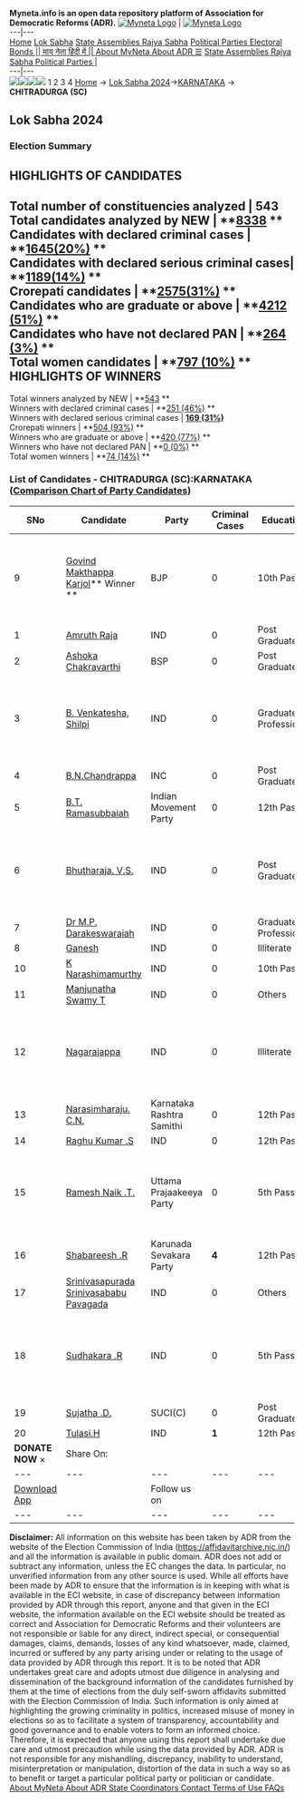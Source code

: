 **Myneta.info is an open data repository platform of Association for Democratic Reforms (ADR).**
[![Myneta Logo](https://www.myneta.info/lib/img/myneta-logo.png)](https://www.myneta.info/) | [![Myneta Logo](https://www.myneta.info/lib/img/adr-logo.png)](https://adrindia.org)  
---|---  
[Home](https://www.myneta.info/) [Lok Sabha](https://www.myneta.info/#ls "Lok Sabha") [ State Assemblies ](https://www.myneta.info/#sa "State Assemblies") [Rajya Sabha](https://www.myneta.info/#rs "Rajya Sabha") [Political Parties ](https://www.myneta.info/party "Political Parties") [ Electoral Bonds ](https://www.myneta.info/electoral_bonds "Electoral Bonds") [ || माय नेता हिंदी में || ](https://translate.google.co.in/translate?prev=hp&hl=en&js=y&u=www.myneta.info&sl=en&tl=hi&history_state0=) [ About MyNeta ](https://adrindia.org/content/about-myneta) [ About ADR ](https://adrindia.org/about-adr/who-we-are) [☰](javascript:void\(0\))
[ State Assemblies ](https://www.myneta.info/#sa "State Assemblies") [ Rajya Sabha ](https://www.myneta.info/#rs "Rajya Sabha") [ Political Parties ](https://www.myneta.info/party "Political Parties")
|   
---|---  
![](https://www.myneta.info/lib/img/banner/banner-1.png)![](https://www.myneta.info/lib/img/banner/banner-2.png)![](https://www.myneta.info/lib/img/banner/banner-3.png)![](https://www.myneta.info/lib/img/banner/banner-4.png)
1  2  3  4 
[Home](https://www.myneta.info/) → [Lok Sabha 2024](https://www.myneta.info/LokSabha2024/)→[KARNATAKA](https://www.myneta.info/LokSabha2024/index.php?action=show_constituencies&state_id=16) → **CHITRADURGA (SC)**
### 
## Lok Sabha 2024
###  Election Summary 
HIGHLIGHTS OF CANDIDATES  
---  
Total number of constituencies analyzed |  543   
Total candidates analyzed by NEW | **[8338](https://www.myneta.info/LokSabha2024/index.php?action=summary&subAction=candidates_analyzed&sort=candidate#summary) **  
Candidates with declared criminal cases | **[1645(20%)](https://www.myneta.info/LokSabha2024/index.php?action=summary&subAction=crime&sort=candidate#summary) **  
Candidates with declared serious criminal cases| **[1189(14%)](https://www.myneta.info/LokSabha2024/index.php?action=summary&subAction=serious_crime&sort=candidate#summary) **  
Crorepati candidates | **[2575(31%)](https://www.myneta.info/LokSabha2024/index.php?action=summary&subAction=crorepati&sort=candidate#summary) **  
Candidates who are graduate or above | **[4212 (51%)](https://www.myneta.info/LokSabha2024/index.php?action=summary&subAction=education&sort=candidate#summary) **  
Candidates who have not declared PAN | **[264 (3%)](https://www.myneta.info/LokSabha2024/index.php?action=summary&subAction=without_pan&sort=candidate#summary) **  
Total women candidates | **[797 (10%)](https://www.myneta.info/LokSabha2024/index.php?action=summary&subAction=women_candidate&sort=candidate#summary) **  
HIGHLIGHTS OF WINNERS  
---  
Total winners analyzed by NEW | **[543](https://www.myneta.info/LokSabha2024/index.php?action=summary&subAction=winner_analyzed&sort=candidate#summary) **  
Winners with declared criminal cases | **[251 (46%)](https://www.myneta.info/LokSabha2024/index.php?action=summary&subAction=winner_crime&sort=candidate#summary) **  
Winners with declared serious criminal cases | **[169 (31%)](https://www.myneta.info/LokSabha2024/index.php?action=summary&subAction=winner_serious_crime&sort=candidate#summary)**  
Crorepati winners | **[504 (93%)](https://www.myneta.info/LokSabha2024/index.php?action=summary&subAction=winner_crorepati&sort=candidate#summary) **  
Winners who are graduate or above | **[420 (77%)](https://www.myneta.info/LokSabha2024/index.php?action=summary&subAction=winner_education&sort=candidate#summary) **  
Winners who have not declared PAN | **[0 (0%)](https://www.myneta.info/LokSabha2024/index.php?action=summary&subAction=winner_without_pan&sort=candidate#summary) **  
Total women winners | **[74 (14%)](https://www.myneta.info/LokSabha2024/index.php?action=summary&subAction=winner_women&sort=candidate#summary) **  
### List of Candidates - CHITRADURGA (SC):KARNATAKA ([Comparison Chart of Party Candidates](https://www.myneta.info/LokSabha2024/comparisonchart.php?constituency_id=178))
SNo | Candidate| Party| Criminal Cases| Education| Age| Total Assets| Liabilities  
---|---|---|---|---|---|---|---  
9  | [Govind Makthappa Karjol](https://www.myneta.info/LokSabha2024/candidate.php?candidate_id=1886)** Winner ** | BJP | 0 | 10th Pass| 73 | ![](https://myneta.info/image_v2.php?myneta_folder=LokSabha2024&candidate_id=1886&col=ta) | ![](https://myneta.info/image_v2.php?myneta_folder=LokSabha2024&candidate_id=1886&col=lia)  
1  | [Amruth Raja](https://www.myneta.info/LokSabha2024/candidate.php?candidate_id=3007) | IND | 0 | Post Graduate| 34 | Rs 12,65,498 ~ 12 Lacs+ | Rs 0 ~   
2  | [Ashoka Chakravarthi](https://www.myneta.info/LokSabha2024/candidate.php?candidate_id=2003) | BSP | 0 | Post Graduate| 44 | Rs 71,92,000 ~ 71 Lacs+ | Rs 2,10,000 ~ 2 Lacs+  
3  | [B. Venkatesha, Shilpi](https://www.myneta.info/LokSabha2024/candidate.php?candidate_id=2002) | IND | 0 | Graduate Professional| 39 | ![](https://myneta.info/image_v2.php?myneta_folder=LokSabha2024&candidate_id=2002&col=ta) | ![](https://myneta.info/image_v2.php?myneta_folder=LokSabha2024&candidate_id=2002&col=lia)  
4  | [B.N.Chandrappa](https://www.myneta.info/LokSabha2024/candidate.php?candidate_id=3018) | INC | 0 | Post Graduate| 68 | Rs 14,40,34,377 ~ 14 Crore+ | Rs 89,71,269 ~ 89 Lacs+  
5  | [B.T. Ramasubbaiah](https://www.myneta.info/LokSabha2024/candidate.php?candidate_id=2347) | Indian Movement Party | 0 | 12th Pass| 61 | Rs 1,40,000 ~ 1 Lacs+ | Rs 2,48,000 ~ 2 Lacs+  
6  | [Bhutharaja. V.S.](https://www.myneta.info/LokSabha2024/candidate.php?candidate_id=3015) | IND | 0 | Post Graduate| 36 | ![](https://myneta.info/image_v2.php?myneta_folder=LokSabha2024&candidate_id=3015&col=ta) | ![](https://myneta.info/image_v2.php?myneta_folder=LokSabha2024&candidate_id=3015&col=lia)  
7  | [Dr M.P. Darakeswaraiah](https://www.myneta.info/LokSabha2024/candidate.php?candidate_id=3008) | IND | 0 | Graduate Professional| 65 | Rs 3,19,00,000 ~ 3 Crore+ | Rs 0 ~   
8  | [Ganesh](https://www.myneta.info/LokSabha2024/candidate.php?candidate_id=3022) | IND | 0 | Illiterate| 63 | Rs 5,15,500 ~ 5 Lacs+ | Rs 0 ~   
10  | [K Narashimamurthy](https://www.myneta.info/LokSabha2024/candidate.php?candidate_id=3025) | IND | 0 | 10th Pass| 37 | Rs 2,33,000 ~ 2 Lacs+ | Rs 0 ~   
11  | [Manjunatha Swamy T](https://www.myneta.info/LokSabha2024/candidate.php?candidate_id=3009) | IND | 0 | Others| 36 | Rs 3,22,147 ~ 3 Lacs+ | Rs 7,90,926 ~ 7 Lacs+  
12  | [Nagarajappa](https://www.myneta.info/LokSabha2024/candidate.php?candidate_id=3016) | IND | 0 | Illiterate| 53 | ![](https://myneta.info/image_v2.php?myneta_folder=LokSabha2024&candidate_id=3016&col=ta) | ![](https://myneta.info/image_v2.php?myneta_folder=LokSabha2024&candidate_id=3016&col=lia)  
13  | [Narasimharaju. C.N.](https://www.myneta.info/LokSabha2024/candidate.php?candidate_id=1884) | Karnataka Rashtra Samithi | 0 | 12th Pass| 34 | Rs 4,41,419 ~ 4 Lacs+ | Rs 1,80,000 ~ 1 Lacs+  
14  | [Raghu Kumar .S](https://www.myneta.info/LokSabha2024/candidate.php?candidate_id=3023) | IND | 0 | 12th Pass| 42 | Rs 19,46,000 ~ 19 Lacs+ | Rs 8,00,000 ~ 8 Lacs+  
15  | [Ramesh Naik .T.](https://www.myneta.info/LokSabha2024/candidate.php?candidate_id=3012) | Uttama Prajaakeeya Party | 0 | 5th Pass| 31 | ![](https://myneta.info/image_v2.php?myneta_folder=LokSabha2024&candidate_id=3012&col=ta) | ![](https://myneta.info/image_v2.php?myneta_folder=LokSabha2024&candidate_id=3012&col=lia)  
16  | [Shabareesh .R](https://www.myneta.info/LokSabha2024/candidate.php?candidate_id=3024) | Karunada Sevakara Party | **4** | 12th Pass| 33 | Rs 1,48,19,284 ~ 1 Crore+ | Rs 0 ~   
17  | [Srinivasapurada Srinivasababu Pavagada](https://www.myneta.info/LokSabha2024/candidate.php?candidate_id=3006) | IND | 0 | Others| 39 | Rs 1,34,000 ~ 1 Lacs+ | Rs 73,000 ~ 73 Thou+  
18  | [Sudhakara .R](https://www.myneta.info/LokSabha2024/candidate.php?candidate_id=3014) | IND | 0 | 5th Pass| 37 | ![](https://myneta.info/image_v2.php?myneta_folder=LokSabha2024&candidate_id=3014&col=ta) | ![](https://myneta.info/image_v2.php?myneta_folder=LokSabha2024&candidate_id=3014&col=lia)  
19  | [Sujatha .D.](https://www.myneta.info/LokSabha2024/candidate.php?candidate_id=1885) | SUCI(C) | 0 | Post Graduate| 40 | Rs 14,50,065 ~ 14 Lacs+ | Rs 0 ~   
20  | [Tulasi.H](https://www.myneta.info/LokSabha2024/candidate.php?candidate_id=3019) | IND | **1** | 12th Pass| 38 | Rs 8,95,000 ~ 8 Lacs+ | Rs 0 ~   
|  **DONATE NOW** × |  Share On:  | [](https://api.whatsapp.com/send?text=https%3A%2F%2Fmyneta.info%2Fpunjab2022%2Findex.php%3Faction%3Dshow_constituencies%26state_id%3D19) | [](https://www.facebook.com/sharer/sharer.php?u=https%3A%2F%2Fmyneta.info%2Fpunjab2022%2Findex.php%3Faction%3Dshow_constituencies%26state_id%3D19) | [](https://twitter.com/share?url=https%3A%2F%2Fmyneta.info%2Fpunjab2022%2Findex.php%3Faction%3Dshow_constituencies%26state_id%3D19)  
---|---|---|---|---  
| [ Download App ](https://play.google.com/store/apps/details?id=com.webrosoft.myneta1&pcampaignid=pcampaignidMKT-Other-global-all-co-prtnr-py-PartBadge-Mar2515-1) | [](https://play.google.com/store/apps/details?id=com.webrosoft.myneta1&pcampaignid=pcampaignidMKT-Other-global-all-co-prtnr-py-PartBadge-Mar2515-1) |  Follow us on  | [](https://www.facebook.com/adrindia.org/) | [](https://twitter.com/adrspeaks) | [](https://groups.google.com/g/national-election-watch?hl=en&pli=1) | [](https://www.instagram.com/adrspeaks/) | [](https://www.youtube.com/user/adrspeaks) | [](https://sharechat.com/profile/adrspeaks)  
---|---|---|---|---|---|---|---|---  
**Disclaimer:** All information on this website has been taken by ADR from the website of the Election Commission of India (https://affidavitarchive.nic.in/) and all the information is available in public domain. ADR does not add or subtract any information, unless the EC changes the data. In particular, no unverified information from any other source is used. While all efforts have been made by ADR to ensure that the information is in keeping with what is available in the ECI website, in case of discrepancy between information provided by ADR through this report, anyone and that given in the ECI website, the information available on the ECI website should be treated as correct and Association for Democratic Reforms and their volunteers are not responsible or liable for any direct, indirect special, or consequential damages, claims, demands, losses of any kind whatsoever, made, claimed, incurred or suffered by any party arising under or relating to the usage of data provided by ADR through this report. It is to be noted that ADR undertakes great care and adopts utmost due diligence in analysing and dissemination of the background information of the candidates furnished by them at the time of elections from the duly self-sworn affidavits submitted with the Election Commission of India. Such information is only aimed at highlighting the growing criminality in politics, increased misuse of money in elections so as to facilitate a system of transparency, accountability and good governance and to enable voters to form an informed choice. Therefore, it is expected that anyone using this report shall undertake due care and utmost precaution while using the data provided by ADR. ADR is not responsible for any mishandling, discrepancy, inability to understand, misinterpretation or manipulation, distortion of the data in such a way so as to benefit or target a particular political party or politician or candidate. 
[ About MyNeta ](https://adrindia.org/content/about-myneta) [ About ADR ](https://adrindia.org/about-adr/who-we-are) [ State Coordinators ](https://adrindia.org/about-adr/state-coordinators) [ Contact ](https://adrindia.org/contact-us) [ Terms of Use ](https://adrindia.org/content/adr-terms-use) [ FAQs ](https://adrindia.org/content/faqs)
